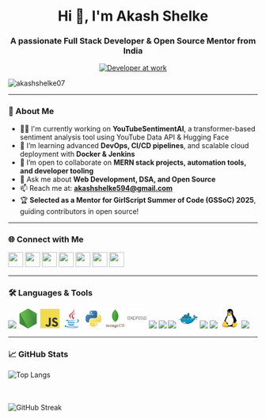 <h1 align="center">Hi 👋, I'm Akash Shelke</h1>
<h3 align="center">A passionate Full Stack Developer & Open Source Mentor from India</h3>

<p align="center">
  <a href="https://giphy.com/gifs/dommespace-domme-space-programador-qgQUggAC3Pfv687qPC">
    <img src="https://media.giphy.com/media/qgQUggAC3Pfv687qPC/giphy.gif" width="480" height="360" alt="Developer at work">
  </a>
</p>

<p align="left">
  <img src="https://komarev.com/ghpvc/?username=akashshelke07&label=Profile%20views&color=0e75b6&style=flat" alt="akashshelke07" />
</p>

---

### 🚀 About Me

- 👨‍💻 I'm currently working on **YouTubeSentimentAI**, a transformer-based sentiment analysis tool using YouTube Data API & Hugging Face
- 🌱 I’m learning advanced **DevOps, CI/CD pipelines**, and scalable cloud deployment with **Docker & Jenkins**
- 👯 I’m open to collaborate on **MERN stack projects, automation tools, and developer tooling**
- 💬 Ask me about **Web Development, DSA, and Open Source**
- 📫 Reach me at: **akashshelke594@gmail.com**
- 🏆 **Selected as a Mentor for GirlScript Summer of Code (GSSoC) 2025**, guiding contributors in open source!

---

### 🌐 Connect with Me

<p align="left">
  <a href="https://x.com/akashshelke07" target="_blank"><img src="https://raw.githubusercontent.com/rahuldkjain/github-profile-readme-generator/master/src/images/icons/Social/twitter.svg" width="30" height="30" /></a>
  <a href="https://in.linkedin.com/in/akash-shelke-5b1520259/" target="_blank"><img src="https://raw.githubusercontent.com/rahuldkjain/github-profile-readme-generator/master/src/images/icons/Social/linked-in-alt.svg" width="30" height="30" /></a>
  <a href="https://instagram.com/skyler_rtg" target="_blank"><img src="https://raw.githubusercontent.com/rahuldkjain/github-profile-readme-generator/master/src/images/icons/Social/instagram.svg" width="30" height="30" /></a>
  <a href="https://www.hackerrank.com/profile/akashshelke594" target="_blank"><img src="https://raw.githubusercontent.com/rahuldkjain/github-profile-readme-generator/master/src/images/icons/Social/hackerrank.svg" width="30" height="30" /></a>
  <a href="https://leetcode.com/skyler_0777/" target="_blank"><img src="https://raw.githubusercontent.com/rahuldkjain/github-profile-readme-generator/master/src/images/icons/Social/leet-code.svg" width="30" height="30" /></a>
  <a href="https://www.geeksforgeeks.org/user/akash07shelke/" target="_blank"><img src="https://raw.githubusercontent.com/rahuldkjain/github-profile-readme-generator/master/src/images/icons/Social/geeks-for-geeks.svg" width="30" height="30" /></a>
  <a href="https://discord.com/channels/@me" target="_blank"><img src="https://raw.githubusercontent.com/rahuldkjain/github-profile-readme-generator/master/src/images/icons/Social/discord.svg" width="30" height="30" /></a>
</p>

---

### 🛠️ Languages & Tools

<p align="left">
  <img src="https://www.vectorlogo.zone/logos/reactjs/reactjs-icon.svg" width="40" />
  <img src="https://raw.githubusercontent.com/devicons/devicon/master/icons/nodejs/nodejs-original.svg" width="40" />
  <img src="https://raw.githubusercontent.com/devicons/devicon/master/icons/javascript/javascript-original.svg" width="40" />
  <img src="https://raw.githubusercontent.com/devicons/devicon/master/icons/java/java-original.svg" width="40" />
  <img src="https://raw.githubusercontent.com/devicons/devicon/master/icons/python/python-original.svg" width="40" />
  <img src="https://raw.githubusercontent.com/devicons/devicon/master/icons/mongodb/mongodb-original-wordmark.svg" width="40" />
  <img src="https://raw.githubusercontent.com/devicons/devicon/master/icons/express/express-original-wordmark.svg" width="40" />
  <img src="https://www.vectorlogo.zone/logos/tailwindcss/tailwindcss-icon.svg" width="40" />
  <img src="https://www.vectorlogo.zone/logos/firebase/firebase-icon.svg" width="40" />
  <img src="https://www.vectorlogo.zone/logos/git-scm/git-scm-icon.svg" width="40" />
  <img src="https://raw.githubusercontent.com/devicons/devicon/master/icons/docker/docker-original.svg" width="40" />
  <img src="https://www.vectorlogo.zone/logos/jenkins/jenkins-icon.svg" width="40" />
  <img src="https://www.vectorlogo.zone/logos/appwriteio/appwriteio-icon.svg" width="40" />
  <img src="https://raw.githubusercontent.com/devicons/devicon/master/icons/linux/linux-original.svg" width="40" />
  <img src="https://www.vectorlogo.zone/logos/huggingface/huggingface-icon.svg" width="40" />
</p>

---

### 📈 GitHub Stats

<p>
  <img align="left" src="https://github-readme-stats.vercel.app/api/top-langs?username=akashshelke07&show_icons=true&locale=en&layout=compact" alt="Top Langs" />
</p>

<br><br><br>

<p>
  <img align="center" src="https://github-readme-streak-stats.herokuapp.com/?user=akashshelke07" alt="GitHub Streak" />
</p>
